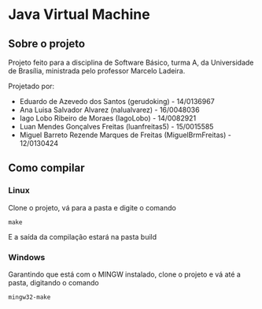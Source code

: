 # Java Virtual Machine

## Sobre o projeto

Projeto feito para a disciplina de Software Básico, turma A, da Universidade de Brasília, ministrada pelo professor Marcelo Ladeira.

Projetado por:
* Eduardo de Azevedo dos Santos (gerudoking) - 14/0136967
* Ana Luisa Salvador Alvarez (nalualvarez) - 16/0048036
* Iago Lobo Ribeiro de Moraes (IagoLobo) - 14/0082921
* Luan Mendes Gonçalves Freitas (luanfreitas5) - 15/0015585
* Miguel Barreto Rezende Marques de Freitas (MiguelBrmFreitas) - 12/0130424

## Como compilar

### Linux
Clone o projeto, vá para a pasta e digite o comando
```
make
```
E a saída da compilação estará na pasta build

### Windows
Garantindo que está com o MINGW instalado, clone o projeto e vá até a pasta, digitando o comando
```
mingw32-make
```
